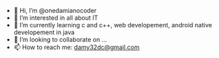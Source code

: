- 👋 Hi, I’m @onedamianocoder
- 👀 I’m interested in all about IT
- 🌱 I’m currently learning c and c++, web developement, android native developement in java 
- 💞️ I’m looking to collaborate on ...
- 📫 How to reach me: damy32dc@gmail.com

<!---
onedamianocoder/onedamianocoder is a ✨ special ✨ repository because its `README.md` (this file) appears on your GitHub profile.
You can click the Preview link to take a look at your changes.
--->
